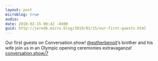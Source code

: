 ```yaml
---
layout: post
microblog: true
audio: 
date: 2018-02-15 08:42 -0400
guid: http://jeredb.micro.blog/2018/02/15/our-first-guests.html
---
```

Our first guests on Conversation.show! [@estherbenoit](https://micro.blog/estherbenoit)’s brother and his wife join us in an Olympic opening ceremonies extravaganza! [conversation.show/7](http://conversation.show/7)
